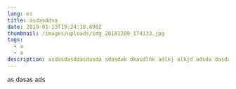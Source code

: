 ```yaml
---
lang: es
title: asdasddsa
date: 2019-01-13T19:24:18.698Z
thumbnail: /images/uploads/img_20181209_174133.jpg
tags:
  - a
  - a
description: asdasdasddasdasda sdasdak dkasdlñk adlkj alkjd adsda dasdas d
---
```

as dasas ads
